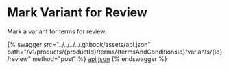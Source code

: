 # Mark Variant for Review

Mark a variant for terms for review.

{% swagger src="../../../../.gitbook/assets/api.json" path="/v1/products/{productId}/terms/{termsAndConditionsId}/variants/{id}/review" method="post" %}
[api.json](../../../../.gitbook/assets/api.json)
{% endswagger %}
